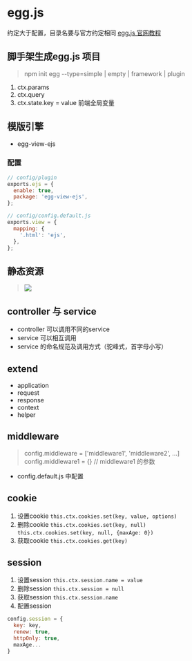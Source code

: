 # egg.js

约定大于配置，目录名要与官方约定相同
[egg.js 官网教程](https://eggjs.org/zh-cn/tutorials/index.html)

## 脚手架生成egg.js 项目
> npm init egg --type=simple | empty | framework | plugin

1. ctx.params
2. ctx.query
3. ctx.state.key = value 前端全局变量

## 模版引擎
- egg-view-ejs
### 配置
```js
// config/plugin
exports.ejs = {
  enable: true,
  package: 'egg-view-ejs',
};

// config/config.default.js
exports.view = {
  mapping: {
    '.html': 'ejs',
  },
};
```

## 静态资源
> <img src="/public/images/1.jpg" />

## controller 与 service
- controller 可以调用不同的service
- service 可以相互调用
- service 的命名规范及调用方式（驼峰式，首字母小写）

## extend

- application
- request
- response
- context
- helper

## middleware
> config.middleware = ['middleware1', 'middleware2', ...]
> config.middleware1 = {} // middleware1 的参数
- config.default.js 中配置

## cookie

1. 设置cookie
`this.ctx.cookies.set(key, value, options)`
2. 删除cookie
`this.ctx.cookies.set(key, null)`
`this.ctx.cookies.set(key, null, {maxAge: 0})`
3. 获取cookie
`this.ctx.cookies.get(key)`

## session

1. 设置session
`this.ctx.session.name = value`
2. 删除session
`this.ctx.session = null`
3. 获取session
`this.ctx.session.name`
4. 配置session
```js
config.session = {
  key: key,
  renew: true,
  httpOnly: true,
  maxAge...
}
```